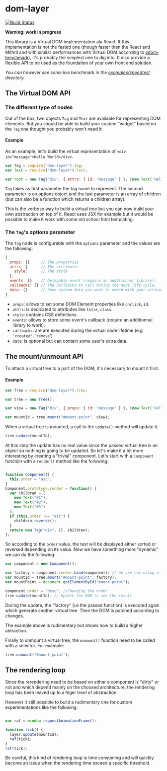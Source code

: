 # dom-layer

[![Build Status](https://travis-ci.org/crysalead-js/dom-layer.svg?branch=master)](https://travis-ci.org/crysalead-js/dom-layer)

**Warning: work in progress**

This library is a Virtual DOM implementation ala React. If this implementation is not the fasted one (though faster than the React and Mithril and with similar performances with Virtual DOM according to [vdom-benchmark](http://vdom-benchmark.github.io/vdom-benchmark/)), it's probably the simplest one to dig into. It also provide a flexible API to be used as the foundation of your own front end solution.

*You can however see some live benchmark in the [examples/speedtest](http://rawgit.com/crysalead-js/dom-layer/master/examples/speedtest/speedtest.html) directory.*

## The Virtual DOM API

### The different type of nodes

Out of the box, two objects `Tag` and `Text` are available for representing DOM elements. But you should be able to build your custom "widget" based on the `Tag` one thought you probably won't need it.

#### Example

As an example, let's build the virtual representation of `<div id="message">Hello World</div>`.

```js
var Tag = require("dom-layer").Tag;
var Text = require("dom-layer").Text;

var root = new Tag("div", { attrs: { id: "message" } }, [new Text('Hello World')]);
```

`Tag` takes as first parameter the tag name to represent. The second parameter is an options object and the last parameter is an array of children (but can also be a function which returns a children array).

This is the verbose way to build a virtual tree but you can now build your own abstraction on top of it. React uses JSX for example but it would be possible to make it work with some old school html templating.

### The `Tag`'s options parameter

The `Tag` node is configurable with the `options` parameter and the values are the following:

```js
{
  props: {}     // The properties
  attrs: {      // The attributes
    style:      // The style
  },
  events: {}    // Delegable event (require an additionnal library),
  callbacks: {} // The callbacks to call during the node life cycle.
  data: {}      // Some custom data you want to embed with your virtual node.
}
```

- `props`: allows to set some DOM Element properties like `onclick`, `id`.
- `attrs`: is dedicated to attributes like `title`, `class`.
- `style`: contains CSS definitions.
- `events`: allows to store some event's callback (require an additionnal library to work).
- `callbacks`: are are executed during the virtual node lifetime (e.g `'created'`, '`remove`')
- `data`: is optional but can contain some user's extra data.

## The mount/unmount API

To attach a virtual tree to a part of the DOM, it's necessary to mount it first.

#### Example

```js
var Tree = require("dom-layer").Tree;

var tree = new Tree();

var view = new Tag("div", { props: { id: "message" } }, [new Text('Hello World')]);

var mountId = tree.mount("#mount-point", view);
```

When a virtual tree is mounted, a call to the `update()` method will update it.

```js
tree.update(mountId);
```

At this step the update has no real value since the passed virtual tree is an object so nothing is going to be updated. So let's make it a bit more interesting by creating a "trivial" component. Let's start with a `Component` function with a `render()` method like the following.

```js

function Component() {
  this.order = "asc";
}
Component.prototype.render = function() {
  var children = [
    new Text("#1"),
    new Text("#2"),
    new Text("#3")
  ];
  if (this.order !== "asc") {
    children.reverse();
  }
  return new Tag("div", {}, children);
};
```

So according to the `order` value, the text will be displayed either sorted or reversed depending on its value. Now we have something more "dynamic" we can do the following:

```js
var component = new Component();

var factory = component.render.bind(component); // We are now using a function
var mountId = tree.mount("#mount-point", factory);
var mountPoint = document.getElementById("mount-point");

component.order = "desc"; //Changing the order
tree.update(mountId); // Update the DOM to see the result
```

During the update, the "factory" (i.e the passed function) is executed again which generate another virtual tree. Then the DOM is patched according to changes.

The example above is rudimentary but shows how to build a higher abtraction.

Finally to unmount a virtual tree, the `unmount()` function need to be called with a selector. For example:

```js
tree.unmount("#mount-point");
```

## The rendering loop

Since the rerendering need to be based on either a component is "dirty" or not and which depend mainly on the choosed architecture, the rendering loop has been leaved up to a higer level of abstraction.

However it still possible to build a rudimentary one for custom experimentations like the following:

```js

var raf = window.requestAnimationFrame();

function tick() {
  layer.update(mountId);
  raf(tick);
}
raf(tick);
```

Be careful, this kind of rendering loop is time consuming and will quickly become an issue when the rendering time exceed a specific threshold.
